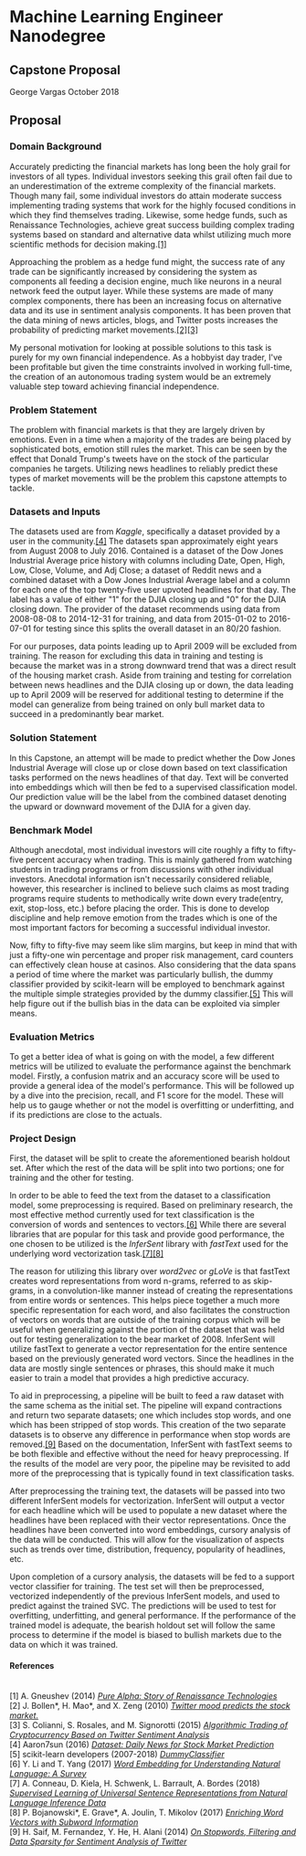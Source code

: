 # Machine Learning Engineer Nanodegree
## Capstone Proposal
George Vargas
October 2018

## Proposal

### Domain Background

Accurately predicting the financial markets has long been the holy grail for investors of all types. Individual investors seeking this grail often fail due to an underestimation of the extreme complexity of the financial markets. Though many fail, some individual investors do attain moderate success implementing trading systems that work for the highly focused conditions in which they find themselves trading. Likewise, some hedge funds, such as Renaissance Technologies, achieve great success building complex trading systems based on standard and alternative data whilst utilizing much more scientific methods for decision making.[[1]](https://www.linkedin.com/pulse/20141117150538-17004994-pure-alpha-story-of-renaissance-technologies/)

Approaching the problem as a hedge fund might, the success rate of any trade can be significantly increased by considering the system as components all feeding a decision engine, much like neurons in a neural network feed the output layer. While these systems are made of many complex components, there has been an increasing focus on alternative data and its use in sentiment analysis components. It has been proven that the data mining of news articles, blogs, and Twitter posts increases the probability of predicting market movements.[[2]](https://arxiv.org/pdf/1010.3003.pdf)[[3]](http://cs229.stanford.edu/proj2015/029_report.pdf)

My personal motivation for looking at possible solutions to this task is purely for my own financial independence. As a hobbyist day trader, I've been profitable but given the time constraints involved in working full-time, the creation of an autonomous trading system would be an extremely valuable step toward achieving financial independence.

### Problem Statement

The problem with financial markets is that they are largely driven by emotions. Even in a time when a majority of the trades are being placed by sophisticated bots, emotion still rules the market. This can be seen by the effect that Donald Trump's tweets have on the stock of the particular companies he targets. Utilizing news headlines to reliably predict these types of market movements will be the problem this capstone attempts to tackle.

### Datasets and Inputs

The datasets used are from *Kaggle*, specifically a dataset provided by a user in the community.[[4]](https://www.kaggle.com/aaron7sun/stocknews#Combined_News_DJIA.csv) The datasets span approximately eight years from August 2008 to July 2016. Contained is a dataset of the Dow Jones Industrial Average price history with columns including Date, Open, High, Low, Close, Volume, and Adj Close; a dataset of Reddit news and a combined dataset with a Dow Jones Industrial Average label and a column for each one of the top twenty-five user upvoted headlines for that day. The label has a value of either "1" for the DJIA closing up and "0" for the DJIA closing down. The provider of the dataset recommends using data from 2008-08-08 to 2014-12-31 for training, and data from 2015-01-02 to 2016-07-01 for testing since this splits the overall dataset in an 80/20 fashion.

For our purposes, data points leading up to April 2009 will be excluded from training. The reason for excluding this data in training and testing is because the market was in a strong downward trend that was a direct result of the housing market crash. Aside from training and testing for correlation between news headlines and the DJIA closing up or down, the data leading up to April 2009 will be reserved for additional testing to determine if the model can generalize from being trained on only bull market data to succeed in a predominantly bear market.

### Solution Statement

In this Capstone, an attempt will be made to predict whether the Dow Jones Industrial Average will close up or close down based on text classification tasks performed on the news headlines of that day. Text will be converted into embeddings which will then be fed to a supervised classification model. Our prediction value will be the label from the combined dataset denoting the upward or downward movement of the DJIA for a given day.

### Benchmark Model

Although anecdotal, most individual investors will cite roughly a fifty to fifty-five percent accuracy when trading. This is mainly gathered from watching students in trading programs or from discussions with other individual investors. Anecdotal information isn't necessarily considered reliable, however, this researcher is inclined to believe such claims as most trading programs require students to methodically write down every trade(entry, exit, stop-loss, etc.) before placing the order. This is done to develop discipline and help remove emotion from the trades which is one of the most important factors for becoming a successful individual investor.

Now, fifty to fifty-five may seem like slim margins, but keep in mind that with just a fifty-one win percentage and proper risk management, card counters can effectively clean house at casinos. Also considering that the data spans a period of time where the market was particularly bullish, the dummy classifier provided by scikit-learn will be employed to benchmark against the multiple simple strategies provided by the dummy classifier.[[5]](http://scikit-learn.org/stable/modules/generated/sklearn.dummy.DummyClassifier.html) This will help figure out if the bullish bias in the data can be exploited via simpler means.

### Evaluation Metrics

To get a better idea of what is going on with the model, a few different metrics will be utilized to evaluate the performance against the benchmark model. Firstly, a confusion matrix and an accuracy score will be used to provide a general idea of the model's performance. This will be followed up by a dive into the precision, recall, and F1 score for the model. These will help us to gauge whether or not the model is overfitting or underfitting, and if its predictions are close to the actuals.

### Project Design

First, the dataset will be split to create the aforementioned bearish holdout set. After which the rest of the data will be split into two portions; one for training and the other for testing.

In order to be able to feed the text from the dataset to a classification model, some preprocessing is required. Based on preliminary research, the most effective method currently used for text classification is the conversion of words and sentences to vectors.[[6]](https://www.researchgate.net/publication/315717021_Word_Embedding_for_Understanding_Natural_Language_A_Survey) While there are several libraries that are popular for this task and provide good performance, the one chosen to be utilized is the *InferSent* library with *fastText* used for the underlying word vectorization task.[[7]](https://arxiv.org/pdf/1705.02364.pdf)[[8]](https://arxiv.org/abs/1607.04606)

The reason for utilizing this library over *word2vec* or *gLoVe* is that fastText creates word representations from word n-grams, referred to as skip-grams, in a convolution-like manner instead of creating the representations from entire words or sentences. This helps piece together a much more specific representation for each word, and also facilitates the construction of vectors on words that are outside of the training corpus which will be useful when generalizing against the portion of the dataset that was held out for testing generalization to the bear market of 2008. InferSent will utilize fastText to generate a vector representation for the entire sentence based on the previously generated word vectors. Since the headlines in the data are mostly single sentences or phrases, this should make it much easier to train a model that provides a high predictive accuracy.

To aid in preprocessing, a pipeline will be built to feed a raw dataset with the same schema as the initial set. The pipeline will expand contractions and return two separate datasets; one which includes stop words, and one which has been stripped of stop words. This creation of the two separate datasets is to observe any difference in performance when stop words are removed.[[9]](http://www.lrec-conf.org/proceedings/lrec2014/pdf/292_Paper.pdf) Based on the documentation, InferSent with fastText seems to be both flexible and effective without the need for heavy preprocessing. If the results of the model are very poor, the pipeline may be revisited to add more of the preprocessing that is typically found in text classification tasks.

After preprocessing the training text, the datasets will be passed into two different InferSent models for vectorization. InferSent will output a vector for each headline which will be used to populate a new dataset where the headlines have been replaced with their vector representations. Once the headlines have been converted into word embeddings, cursory analysis of the data will be conducted. This will allow for the visualization of aspects such as trends over time, distribution, frequency, popularity of headlines, etc.

Upon completion of a cursory analysis, the datasets will be fed to a support vector classifier for training. The test set will then be preprocessed, vectorized independently of the previous InferSent models, and used to predict against the trained SVC. The predictions will be used to test for overfitting, underfitting, and general performance. If the performance of the trained model is adequate, the bearish holdout set will follow the same process to determine if the model is biased to bullish markets due to the data on which it was trained.

#### References

<br />[1] A. Gneushev (2014) [*Pure Alpha: Story of Renaissance Technologies*](https://www.linkedin.com/pulse/20141117150538-17004994-pure-alpha-story-of-renaissance-technologies/)
<br />[2] J. Bollen*, H. Mao*, and X. Zeng (2010) [*Twitter mood predicts the stock market.*](https://arxiv.org/pdf/1010.3003.pdf)
<br />[3] S. Colianni, S. Rosales, and M. Signorotti (2015) [*Algorithmic Trading of Cryptocurrency Based on Twitter Sentiment Analysis*](http://cs229.stanford.edu/proj2015/029_report.pdf)
<br />[4] Aaron7sun (2016) [*Dataset: Daily News for Stock Market Prediction*](https://www.kaggle.com/aaron7sun/stocknews#Combined_News_DJIA.csv)
<br />[5] scikit-learn developers (2007-2018) [*DummyClassifier*](http://scikit-learn.org/stable/modules/generated/sklearn.dummy.DummyClassifier.html)
<br />[6] Y. Li and T. Yang (2017) [*Word Embedding for Understanding Natural Language: A Survey*](https://www.researchgate.net/publication/315717021_Word_Embedding_for_Understanding_Natural_Language_A_Survey)
<br />[7] A. Conneau, D. Kiela, H. Schwenk, L. Barrault, A. Bordes (2018) [*Supervised Learning of Universal Sentence Representations from Natural Language Inference Data*](https://arxiv.org/pdf/1705.02364.pdf)
<br />[8] P. Bojanowski*, E. Grave*, A. Joulin, T. Mikolov (2017) [*Enriching Word Vectors with Subword Information*](https://arxiv.org/abs/1607.04606)
<br />[9] H. Saif, M. Fernandez, Y. He, H. Alani (2014) [*On Stopwords, Filtering and Data Sparsity for Sentiment Analysis of Twitter*](http://www.lrec-conf.org/proceedings/lrec2014/pdf/292_Paper.pdf)

